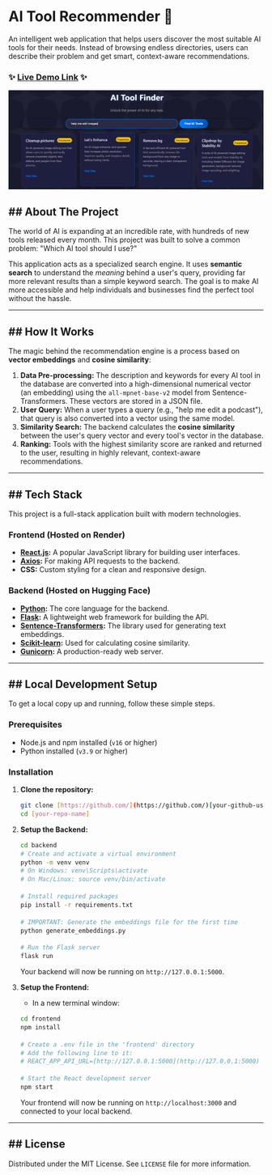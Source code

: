 # AI Tool Recommender 🤖

An intelligent web application that helps users discover the most suitable AI tools for their needs. Instead of browsing endless directories, users can describe their problem and get smart, context-aware recommendations.

### ✨ [Live Demo Link](https://ai-tool-recommende.onrender.com/) ✨

![AI Tool Recommender Screenshot](https://github.com/suraj-s13/ai-recommende/blob/main/.vscode/AI-Tool%20Recom.png)

## ## About The Project

The world of AI is expanding at an incredible rate, with hundreds of new tools released every month. This project was built to solve a common problem: "Which AI tool should I use?" 

This application acts as a specialized search engine. It uses **semantic search** to understand the *meaning* behind a user's query, providing far more relevant results than a simple keyword search. The goal is to make AI more accessible and help individuals and businesses find the perfect tool without the hassle.

---

## ## How It Works

The magic behind the recommendation engine is a process based on **vector embeddings** and **cosine similarity**:

1.  **Data Pre-processing:** The description and keywords for every AI tool in the database are converted into a high-dimensional numerical vector (an embedding) using the `all-mpnet-base-v2` model from Sentence-Transformers. These vectors are stored in a JSON file.
2.  **User Query:** When a user types a query (e.g., "help me edit a podcast"), that query is also converted into a vector using the same model.
3.  **Similarity Search:** The backend calculates the **cosine similarity** between the user's query vector and every tool's vector in the database.
4.  **Ranking:** Tools with the highest similarity score are ranked and returned to the user, resulting in highly relevant, context-aware recommendations.

---

## ## Tech Stack

This project is a full-stack application built with modern technologies.

### **Frontend (Hosted on Render)**
* **[React.js](https://reactjs.org/):** A popular JavaScript library for building user interfaces.
* **[Axios](https://axios-http.com/):** For making API requests to the backend.
* **CSS:** Custom styling for a clean and responsive design.

### **Backend (Hosted on Hugging Face)**
* **[Python](https://www.python.org/):** The core language for the backend.
* **[Flask](https://flask.palletsprojects.com/):** A lightweight web framework for building the API.
* **[Sentence-Transformers](https://www.sbert.net/):** The library used for generating text embeddings.
* **[Scikit-learn](https://scikit-learn.org/):** Used for calculating cosine similarity.
* **[Gunicorn](https://gunicorn.org/):** A production-ready web server.

---

## ## Local Development Setup

To get a local copy up and running, follow these simple steps.

### **Prerequisites**
* Node.js and npm installed (`v16` or higher)
* Python installed (`v3.9` or higher)

### **Installation**

1.  **Clone the repository:**
    ```sh
    git clone [https://github.com/](https://github.com/)[your-github-username]/[your-repo-name].git
    cd [your-repo-name]
    ```

2.  **Setup the Backend:**
    ```sh
    cd backend
    # Create and activate a virtual environment
    python -m venv venv
    # On Windows: venv\Scripts\activate
    # On Mac/Linux: source venv/bin/activate

    # Install required packages
    pip install -r requirements.txt

    # IMPORTANT: Generate the embeddings file for the first time
    python generate_embeddings.py

    # Run the Flask server
    flask run
    ```
    Your backend will now be running on `http://127.0.0.1:5000`.

3.  **Setup the Frontend:**
    * In a new terminal window:
    ```sh
    cd frontend
    npm install

    # Create a .env file in the 'frontend' directory
    # Add the following line to it:
    # REACT_APP_API_URL=[http://127.0.0.1:5000](http://127.0.0.1:5000)

    # Start the React development server
    npm start
    ```
    Your frontend will now be running on `http://localhost:3000` and connected to your local backend.

---

## ## License

Distributed under the MIT License. See `LICENSE` file for more information.

